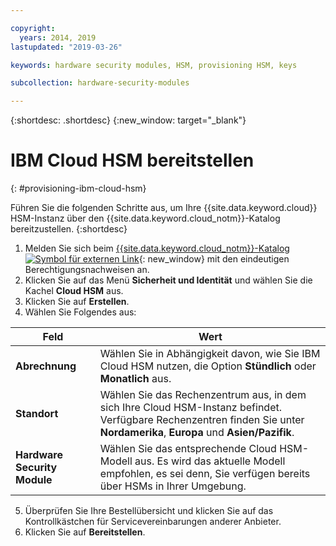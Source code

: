 ```yaml
---

copyright:
  years: 2014, 2019
lastupdated: "2019-03-26"

keywords: hardware security modules, HSM, provisioning HSM, keys

subcollection: hardware-security-modules

---
```


{:shortdesc: .shortdesc}
{:new_window: target="_blank"}

# IBM Cloud HSM bereitstellen
{: #provisioning-ibm-cloud-hsm}

Führen Sie die folgenden Schritte aus, um Ihre {{site.data.keyword.cloud}} HSM-Instanz über den {{site.data.keyword.cloud_notm}}-Katalog bereitzustellen.
{:shortdesc}

1. Melden Sie sich beim [{{site.data.keyword.cloud_notm}}-Katalog ![Symbol für externen Link](../icons/launch-glyph.svg "Symbol für externen Link")](https://cloud.ibm.com/catalog){: new_window} mit den eindeutigen Berechtigungsnachweisen an.
2. Klicken Sie auf das Menü **Sicherheit und Identität** und wählen Sie die Kachel **Cloud HSM** aus.
3. Klicken Sie auf **Erstellen**.
4. Wählen Sie Folgendes aus:

| Feld | Wert |
| --- | --- |
| **Abrechnung** |Wählen Sie in Abhängigkeit davon, wie Sie IBM Cloud HSM nutzen, die Option **Stündlich** oder **Monatlich** aus. |
| **Standort** | Wählen Sie das Rechenzentrum aus, in dem sich Ihre Cloud HSM-Instanz befindet. Verfügbare Rechenzentren finden Sie unter **Nordamerika**, **Europa** und **Asien/Pazifik**. |
| **Hardware Security Module** | Wählen Sie das entsprechende Cloud HSM-Modell aus. Es wird das aktuelle Modell empfohlen, es sei denn, Sie verfügen bereits über HSMs in Ihrer Umgebung. |

5. Überprüfen Sie Ihre Bestellübersicht und klicken Sie auf das Kontrollkästchen für Servicevereinbarungen anderer Anbieter.
6. Klicken Sie auf **Bereitstellen**.
